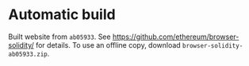 # Automatic build
Built website from `ab05933`. See https://github.com/ethereum/browser-solidity/ for details.
To use an offline copy, download `browser-solidity-ab05933.zip`.
